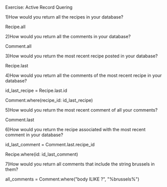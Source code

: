 Exercise: Active Record Quering

1)How would you return all the recipes in your database?

Recipe.all

2)How would you return all the comments in your database?

Comment.all

3)How would you return the most recent recipe posted in your database?

Recipe.last

4)How would you return all the comments of the most recent recipe in your database?

id_last_recipe = Recipe.last.id

Comment.where(recipe_id: id_last_recipe)

5)How would you return the most recent comment of all your comments?

Comment.last

6)How would you return the recipe associated with the most recent comment in your database?

id_last_comment = Comment.last.recipe_id

Recipe.where(id: id_last_comment)

7)How would you return all comments that include the string brussels in them?

all_comments = Comment.where("body ILIKE ?", "%brussels%")
